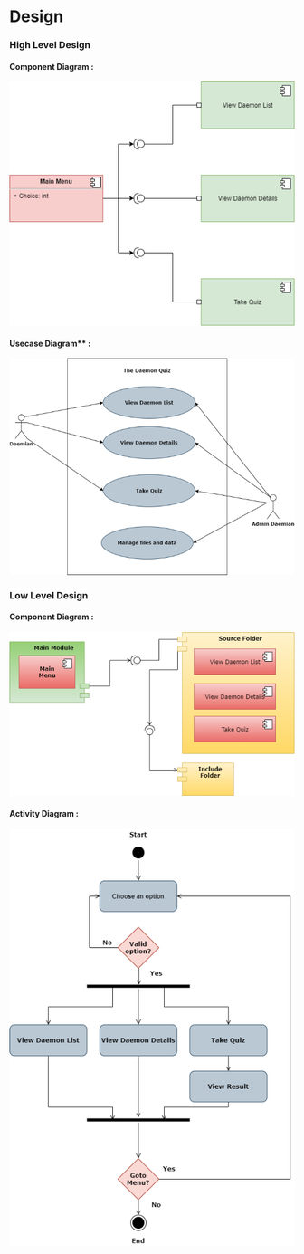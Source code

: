 # Design

### High Level Design

#### Component Diagram :
![HLD_Component_Diagram](HLD_Component.png)

#### Usecase Diagram** :
![HLD_Usecase_Diagram](HLD_Usecase.png)

### Low Level Design

#### Component Diagram :
![LLD_Component_Diagram](LLD_Component.png)

#### Activity Diagram :
![LLD_Activity_Diagram](LLD_Activity.png)
